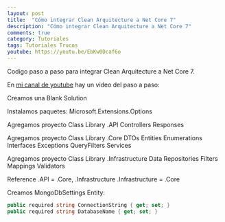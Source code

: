 ```yaml
---
layout: post
title:  "Cómo integrar Clean Arquitecture a Net Core 7"
description: "Cómo integrar Clean Arquitecture a Net Core 7"
comments: true
category: Tutoriales
tags: Tutoriales Trucos
youtube: https://youtu.be/EbKw0Dcaf6o
---
```

Codigo paso a paso para integrar Clean Arquitecture a Net Core 7.

En <a target="_blank" href="{{ page.youtube }}">mi canal de youtube</a> hay un video del paso a paso:

Creamos una Blank Solution

Instalamos paquetes:
  Microsoft.Extensions.Options

Agregamos proyecto Class Library .API
  Controllers
  Responses
  
Agregamos proyecto Class Library .Core
  DTOs
  Entities
  Enumerations
  Interfaces
  Exceptions
  QueryFilters
  Services
  
Agregamos proyecto Class Library .Infrastructure
  Data
  Repositories
  Filters
  Mappings
  Validators

Reference
  .API = .Core, .Infrastructure
  .Infrastructure = .Core

Creamos MongoDbSettings Entity:
```C#
public required string ConnectionString { get; set; }        
public required string DatabaseName { get; set; }
```
